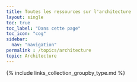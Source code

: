 ```yaml
---
title: Toutes les ressources sur l'architecture
layout: single
toc: true
toc_label: "Dans cette page"
toc_icon: "cog"
sidebar:
  nav: "navigation"
permalink : /topics/architecture
topic: Architecture
---
```


{% include links_collection_groupby_type.md %}